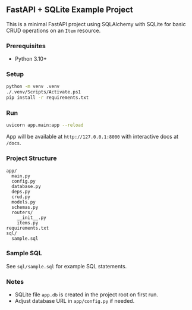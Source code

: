 ## FastAPI + SQLite Example Project

This is a minimal FastAPI project using SQLAlchemy with SQLite for basic CRUD operations on an `Item` resource.

### Prerequisites
- Python 3.10+

### Setup
```bash
python -m venv .venv
./.venv/Scripts/Activate.ps1
pip install -r requirements.txt
```

### Run
```bash
uvicorn app.main:app --reload
```

App will be available at `http://127.0.0.1:8000` with interactive docs at `/docs`.

### Project Structure
```
app/
  main.py
  config.py
  database.py
  deps.py
  crud.py
  models.py
  schemas.py
  routers/
    __init__.py
    items.py
requirements.txt
sql/
  sample.sql
```

### Sample SQL
See `sql/sample.sql` for example SQL statements.

### Notes
- SQLite file `app.db` is created in the project root on first run.
- Adjust database URL in `app/config.py` if needed.

